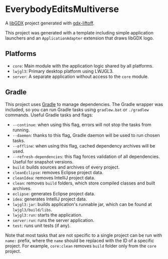 # EverybodyEditsMultiverse

A [libGDX](https://libgdx.com/) project generated with [gdx-liftoff](https://github.com/tommyettinger/gdx-liftoff).

This project was generated with a template including simple application launchers and an `ApplicationAdapter` extension
that draws libGDX logo.

## Platforms

- `core`: Main module with the application logic shared by all platforms.
- `lwjgl3`: Primary desktop platform using LWJGL3.
- `server`: A separate application without access to the `core` module.

## Gradle

This project uses [Gradle](http://gradle.org/) to manage dependencies.
The Gradle wrapper was included, so you can run Gradle tasks using `gradlew.bat` or `./gradlew` commands.
Useful Gradle tasks and flags:

- `--continue`: when using this flag, errors will not stop the tasks from running.
- `--daemon`: thanks to this flag, Gradle daemon will be used to run chosen tasks.
- `--offline`: when using this flag, cached dependency archives will be used.
- `--refresh-dependencies`: this flag forces validation of all dependencies. Useful for snapshot versions.
- `build`: builds sources and archives of every project.
- `cleanEclipse`: removes Eclipse project data.
- `cleanIdea`: removes IntelliJ project data.
- `clean`: removes `build` folders, which store compiled classes and built archives.
- `eclipse`: generates Eclipse project data.
- `idea`: generates IntelliJ project data.
- `lwjgl3:jar`: builds application's runnable jar, which can be found at `lwjgl3/build/libs`.
- `lwjgl3:run`: starts the application.
- `server:run`: runs the server application.
- `test`: runs unit tests (if any).

Note that most tasks that are not specific to a single project can be run with `name:` prefix, where the `name` should
be replaced with the ID of a specific project.
For example, `core:clean` removes `build` folder only from the `core` project.
